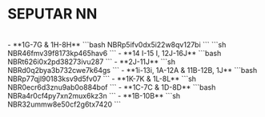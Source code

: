 # SEPUTAR NN

<br>
- **1G-7G & 1H-8H**
```bash
NBRp5ifv0dx5i22w8qv127bi
```
```sh
NBR46fmv39f8173kp465hav6
```
- **14 I-15 I, 12J-16J**
```bash
NBRt626i0x2pd38273ivu287
```
- **2J-11J**
```sh
NBRd0q2bya3b732cwe7k64gs
```
- **1i-13i, 1A-12A & 11B-12B, 1J**
```bash
NBRp77qjl90183ksv9d5fv07
```
- **1K-7K & 1L-8L**
```sh
NBR0ecr6d3znu9ab0o884bof
```
- **1C-7C & 1D-8D**
```bash
NBRa4r0cf4py7xn2mux6kz3n
```
- **1B-10B**
```sh
NBR32ummw8e50cf2g6tx7420
```

</br>
